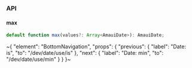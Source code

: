 

### API

#### max

```ts
default function max(values?: Array<AmauiDate>): AmauiDate;
```


~{
  "element": "BottomNavigation",
  "props": {
    "previous": {
      "label": "Date: is",
      "to": "/dev/date/use/is"
    },
    "next": {
      "label": "Date: min",
      "to": "/dev/date/use/min"
    }
  }
}~
